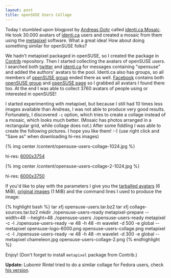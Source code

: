 ```yaml
---
layout: post
title: openSUSE Users Collage
---
```


Today I stumbled upon blogpost by [Andreas Gohr](http://www.splitbrain.org/personal) called [identi.ca Mosaic](http://www.splitbrain.org/blog/2009-07/31-identi.ca_mosaic). He took 30.000 avatars of [identi.ca](http://identi.ca/) users and created a mosaic from them using the [metapixel](http://www.complang.tuwien.ac.at/schani/metapixel/) software. What a great idea! How about doing something similar for openSUSE folks?

We hadn't metapixel packaged in openSUSE, so I created the package in [Contrib](http://en.opensuse.org/Contrib) repository. Then I started collecting the avatars of openSUSE users. I searched both [twitter](http://twitter.com/) and [identi.ca](http://identi.ca/) for messages containing "opensuse" and added the authors' avatars to the pool. Identi.ca also has groups, so all members of [openSUSE group](http://identi.ca/group/opensuse/) ended there as well. [Facebook](http://www.facebook.com/) contains both [openSUSE group](http://www.facebook.com/group.php?gid=2256834487) and [openSUSE page](http://www.facebook.com/pages/OpenSUSE/16720390225) so I grabbed all avatars I found there too. At the end I was able to collect 3760 avatars of people using or interested in openSUSE!

I started experimenting with metapixel, but because I still had 10 times less images available than Andreas, I was not able to produce very good results. Fortunately, I discovered `-c` option, which tries to create a collage instead of a mosaic, which looks much better. (Mosaic has photos arranged in a rectangular grid, while collage does not.) After some fiddling I was able to create the following pictures. I hope you like them! :-) (use right click and "Save as" when downloading hi-res images)

{% img center /content/opensuse-users-collage-1024.jpg %}

hi-res: [6000x3754](http://fc07.deviantart.com/fs49/f/2009/219/a/1/openSUSE_Users_Collage_by_stickac.jpg)

{% img center /content/opensuse-users-collage-2-1024.jpg %}

hi-res: [6000x3750](http://fc01.deviantart.com/fs46/f/2009/220/3/2/openSUSE_Users_Collage_2_by_stickac.jpg)

If you'd like to play with the parameters I give you the [tarballed avatars](/content/opensuse-users.tar.bz2) (6 MiB), [original images](/content/collage-sources.tar.bz2) (1 MiB) and the command lines I used to produce the image:

{% highlight bash %}
tar xfj opensuse-users.tar.bz2
tar xfj collage-sources.tar.bz2
mkdir ./opensuse-users-ready
metapixel-prepare --width=48 --height=48 ./opensuse-users ./opensuse-users-ready
metapixel -c -l ./opensuse-users-ready -w 48 -h 48 -m wavelet -d 500 -e global --metapixel opensuse-logo-6000.png opensuse-users-collage.png
metapixel -c -l ./opensuse-users-ready -w 48 -h 48 -m wavelet -d 300 -e global --metapixel chameleon.jpg opensuse-users-collage-2.png
{% endhighlight %}

Enjoy! (Don't forget to install `metapixel` package from Contrib.)

**Update:** Lubomir Rintel tried to do a similar collage for Fedora users, check [his version](http://v3.sk/~lkundrak/blog/entries/metapixel.html).
